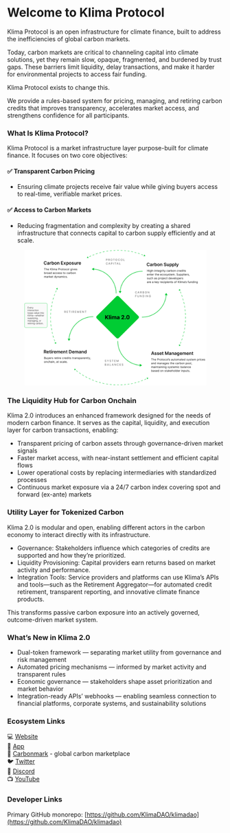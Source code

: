 # Welcome to Klima Protocol

Klima Protocol is an open infrastructure for climate finance, built to address the inefficiencies of global carbon markets.

Today, carbon markets are critical to channeling capital into climate solutions, yet they remain slow, opaque, fragmented, and burdened by trust gaps. These barriers limit liquidity, delay transactions, and make it harder for environmental projects to access fair funding.

Klima Protocol exists to change this.

We provide a rules-based system for pricing, managing, and retiring carbon credits that improves transparency, accelerates market access, and strengthens confidence for all participants.

### What Is Klima Protocol?

Klima Protocol is a market infrastructure layer purpose-built for climate finance. It focuses on two core objectives:

#### ✅ Transparent Carbon Pricing

* Ensuring climate projects receive fair value while giving buyers access to real-time, verifiable market prices.

#### ✅ Access to Carbon Markets

* Reducing fragmentation and complexity by creating a shared infrastructure that connects capital to carbon supply efficiently and at scale.



<figure><img src=".gitbook/assets/Group 1444.png" alt=""><figcaption></figcaption></figure>

### The Liquidity Hub for Carbon Onchain

Klima 2.0 introduces an enhanced framework designed for the needs of modern carbon finance. It serves as the capital, liquidity, and execution layer for carbon transactions, enabling:

* Transparent pricing of carbon assets through governance-driven market signals
* Faster market access, with near-instant settlement and efficient capital flows
* Lower operational costs by replacing intermediaries with standardized processes
* Continuous market exposure via a 24/7 carbon index covering spot and forward (ex-ante) markets

### Utility Layer for Tokenized Carbon

Klima 2.0 is modular and open, enabling different actors in the carbon economy to interact directly with its infrastructure.

* Governance: Stakeholders influence which categories of credits are supported and how they’re prioritized.
* Liquidity Provisioning: Capital providers earn returns based on market activity and performance.
* Integration Tools: Service providers and platforms can use Klima’s APIs and tools—such as the Retirement Aggregator—for automated credit retirement, transparent reporting, and innovative climate finance products.

This transforms passive carbon exposure into an actively governed, outcome-driven market system.

### What’s New in Klima 2.0

* Dual-token framework — separating market utility from governance and risk management
* Automated pricing mechanisms — informed by market activity and transparent rules
* Economic governance — stakeholders shape asset prioritization and market behavior
* Integration-ready APIs’ webhooks — enabling seamless connection to financial platforms, corporate systems, and sustainability solutions

### Ecosystem Links

💻 [Website](https://www.klimaprotocol.com/)\
🌲 [App](https://app.klimaprotocol.com/)\
🔵 [Carbonmark](https://www.carbonmark.com/) - global carbon marketplace\
🐦 [Twitter](https://twitter.com/klimadao) \
💬 [Discord](https://discord.gg/klimadao) \
📺 [YouTube](https://www.youtube.com/@KlimaDAOfinance)

### Developer Links

Primary GitHub monorepo: [https://github.com/KlimaDAO/klimadao](https://github.com/KlimaDAO/klimadao)
